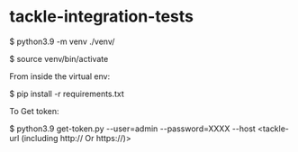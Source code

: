 # tackle-integration-tests

$ python3.9 -m venv ./venv/

$ source venv/bin/activate

From inside the virtual env:

$ pip install -r requirements.txt

To Get token:

$ python3.9 get-token.py --user=admin --password=XXXX --host <tackle-url (including http:// Or https://)>

